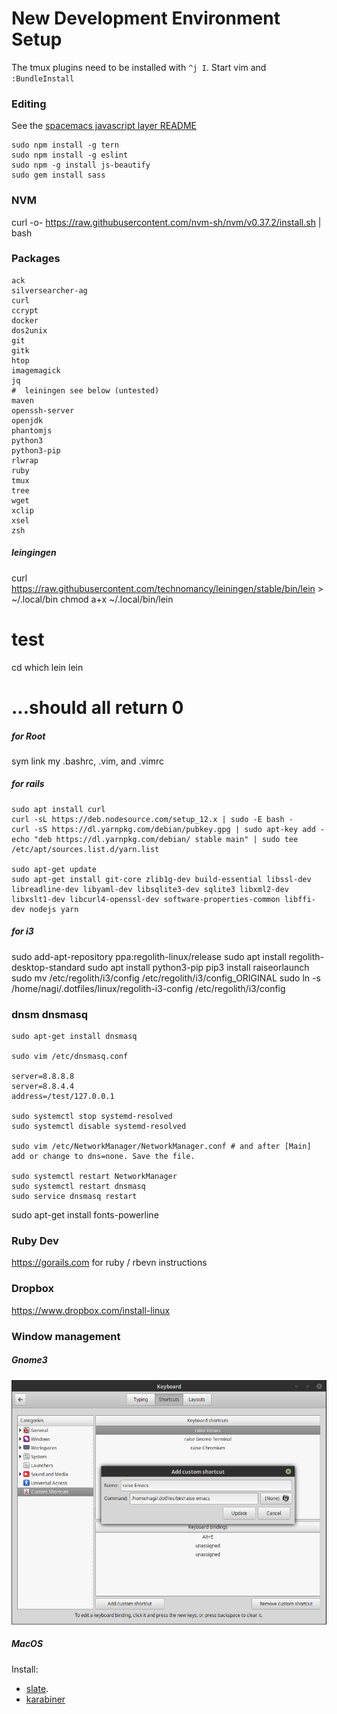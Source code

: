 # New Development Environment Setup

The tmux plugins need to be installed with `^j I`.
Start vim and `:BundleInstall`

### Editing

See the [spacemacs javascript layer README](https://github.com/syl20bnr/spacemacs/tree/master/layers/%2Blang/javascript)

```
sudo npm install -g tern
sudo npm install -g eslint
sudo npm -g install js-beautify
sudo gem install sass
```

### NVM

curl -o- https://raw.githubusercontent.com/nvm-sh/nvm/v0.37.2/install.sh | bash

### Packages

```
ack
silversearcher-ag
curl
ccrypt
docker
dos2unix
git
gitk
htop
imagemagick
jq
#  leiningen see below (untested)
maven
openssh-server
openjdk
phantomjs
python3
python3-pip
rlwrap
ruby
tmux
tree
wget
xclip
xsel
zsh
```

##### leingingen

curl https://raw.githubusercontent.com/technomancy/leiningen/stable/bin/lein > ~/.local/bin
chmod a+x ~/.local/bin/lein
# test
cd
which lein
lein
# ...should all return 0

##### for Root

sym link my .bashrc, .vim, and .vimrc

##### for rails

```
sudo apt install curl
curl -sL https://deb.nodesource.com/setup_12.x | sudo -E bash -
curl -sS https://dl.yarnpkg.com/debian/pubkey.gpg | sudo apt-key add -
echo "deb https://dl.yarnpkg.com/debian/ stable main" | sudo tee /etc/apt/sources.list.d/yarn.list

sudo apt-get update
sudo apt-get install git-core zlib1g-dev build-essential libssl-dev libreadline-dev libyaml-dev libsqlite3-dev sqlite3 libxml2-dev libxslt1-dev libcurl4-openssl-dev software-properties-common libffi-dev nodejs yarn
```

##### for i3

sudo add-apt-repository ppa:regolith-linux/release
sudo apt install regolith-desktop-standard
sudo apt install python3-pip
pip3 install raiseorlaunch
sudo mv /etc/regolith/i3/config /etc/regolith/i3/config_ORIGINAL
sudo ln -s /home/nagi/.dotfiles/linux/regolith-i3-config /etc/regolith/i3/config

### dnsm dnsmasq

```
sudo apt-get install dnsmasq

sudo vim /etc/dnsmasq.conf

server=8.8.8.8
server=8.8.4.4
address=/test/127.0.0.1

sudo systemctl stop systemd-resolved
sudo systemctl disable systemd-resolved

sudo vim /etc/NetworkManager/NetworkManager.conf # and after [Main] add or change to dns=none. Save the file.

sudo systemctl restart NetworkManager
sudo systemctl restart dnsmasq
sudo service dnsmasq restart
```


sudo apt-get install fonts-powerline

### Ruby Dev

https://gorails.com for ruby / rbevn instructions

### Dropbox

https://www.dropbox.com/install-linux

### Window management

##### Gnome3

![Gnome 3 settings](./gnome3.png)

##### MacOS

Install:

* [slate](https://github.com/jigish/slate#direct-download).
* [karabiner](https://pqrs.org/osx/karabiner/)
